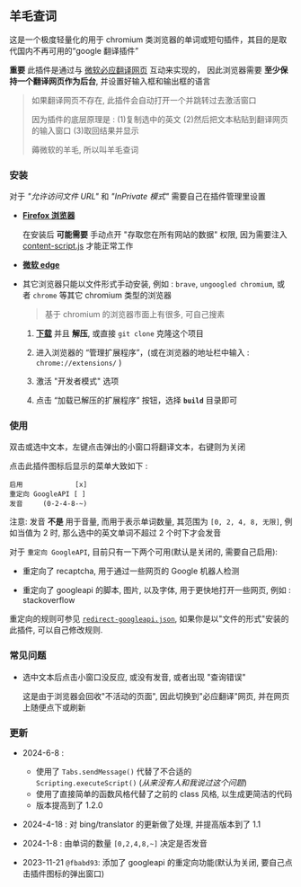 羊毛查词
--------

这是一个极度轻量化的用于 chromium 类浏览器的单词或短句插件，其目的是取代国内不再可用的“google 翻译插件”

**重要** 此插件是通过与 [微软必应翻译网页](https://cn.bing.com/translator) 互动来实现的，
因此浏览器需要 **至少保持一个翻译网页作为后台**, 并设置好输入框和输出框的语言

> 如果翻译网页不存在, 此插件会自动打开一个并跳转过去激活窗口
>
> 因为插件的底层原理是 : (1)复制选中的英文 (2)然后把文本粘贴到翻译网页的输入窗口 (3)取回结果并显示
>
> 薅微软的羊毛, 所以叫羊毛查词

### 安装

对于 _"允许访问文件 URL"_ 和 _"InPrivate 模式"_ 需要自己在插件管理里设置

- [**Firefox 浏览器**](https://addons.mozilla.org/zh-CN/firefox/addon/羊毛查词)

  在安装后 **可能需要** 手动点开 "存取您在所有网站的数据" 权限, 因为需要注入 [content-script.js](build/js/content-script.js) 才能正常工作

- [**微软 edge**](https://microsoftedge.microsoft.com/addons/detail/nbgpdjbjdombofpabcedaohpagbblghm)

- 其它浏览器只能以文件形式手动安装, 例如 : `brave`, `ungoogled chromium`, 或者 `chrome` 等其它 chromium 类型的浏览器

  > 基于 chromium 的浏览器市面上有很多, 可自己搜素

  1. **[下载](https://github.com/R32/extension-wordtranslator/archive/master.zip)** 并且 **解压**, 或直接 `git clone` 克隆这个项目

  2. 进入浏览器的 “管理扩展程序”，(或在浏览器的地址栏中输入 : `chrome://extensions/` )

  3. 激活 "开发者模式" 选项

  4. 点击 “加载已解压的扩展程序” 按钮，选择 **`build`** 目录即可

### 使用

双击或选中文本，左键点击弹出的小窗口将翻译文本，右键则为关闭

点击此插件图标后显示的菜单大致如下 :

```
启用             [x]
重定向 GoogleAPI [ ]
发音     (0-2-4-8-~)
```
注意: 发音 **不是** 用于音量, 而用于表示单词数量, 其范围为 `[0, 2, 4, 8, 无限]`,
例如当值为 2 时, 那么选中的英文单词不超过 2 个时下才会发音

对于 `重定向 GoogleAPI`, 目前只有一下两个可用(默认是关闭的, 需要自己启用):

- 重定向了 recaptcha, 用于通过一些网页的 Google 机器人检测

- 重定向了 googleapi 的脚本, 图片, 以及字体, 用于更快地打开一些网页, 例如 : stackoverflow

重定向的规则可参见 [`redirect-googleapi.json`](build/redirect-googleapi.json),
如果你是以"文件的形式"安装的此插件, 可以自己修改规则.

### 常见问题

- 选中文本后点击小窗口没反应, 或没有发音, 或者出现 "查询错误"

    这是由于浏览器会回收"不活动的页面", 因此切换到"必应翻译"网页, 并在网页上随便点下或刷新

### 更新

- 2024-6-8 :

  - 使用了 `Tabs.sendMessage()` 代替了不合适的 `Scripting.executeScript()` (_从来没有人和我说过这个问题_)
  - 使用了直接简单的函数风格代替了之前的 class 风格, 以生成更简洁的代码
  - 版本提高到了 1.2.0

- 2024-4-18 : 对 bing/translator 的更新做了处理, 并提高版本到了 1.1

- 2024-1-8 : 由单词的数量 `[0,2,4,8,~]` 决定是否发音

- 2023-11-21 `@fbabd93`: 添加了 googleapi 的重定向功能(默认为关闭, 要自己点击插件图标的弹出窗口)
